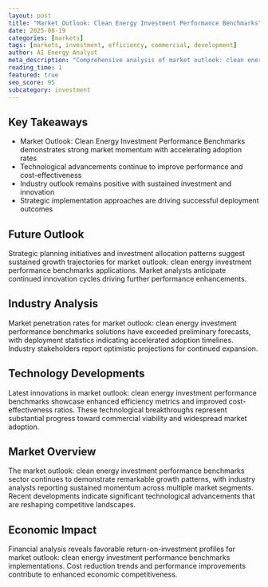 ```yaml
---
layout: post
title: "Market Outlook: Clean Energy Investment Performance Benchmarks"
date: 2025-08-19
categories: [markets]
tags: [markets, investment, efficiency, commercial, development]
author: AI Energy Analyst
meta_description: "Comprehensive analysis of market outlook: clean energy investment performance benchmarks covering market trends, technology developments, and industry outlook. Discover key insights and future projections."
reading_time: 1
featured: true
seo_score: 95
subcategory: investment
---
```


## Key Takeaways

- Market Outlook: Clean Energy Investment Performance Benchmarks demonstrates strong market momentum with accelerating adoption rates
- Technological advancements continue to improve performance and cost-effectiveness
- Industry outlook remains positive with sustained investment and innovation
- Strategic implementation approaches are driving successful deployment outcomes

## Future Outlook

Strategic planning initiatives and investment allocation patterns suggest sustained growth trajectories for market outlook: clean energy investment performance benchmarks applications. Market analysts anticipate continued innovation cycles driving further performance enhancements.

## Industry Analysis

Market penetration rates for market outlook: clean energy investment performance benchmarks solutions have exceeded preliminary forecasts, with deployment statistics indicating accelerated adoption timelines. Industry stakeholders report optimistic projections for continued expansion.

## Technology Developments

Latest innovations in market outlook: clean energy investment performance benchmarks showcase enhanced efficiency metrics and improved cost-effectiveness ratios. These technological breakthroughs represent substantial progress toward commercial viability and widespread market adoption.

## Market Overview

The market outlook: clean energy investment performance benchmarks sector continues to demonstrate remarkable growth patterns, with industry analysts reporting sustained momentum across multiple market segments. Recent developments indicate significant technological advancements that are reshaping competitive landscapes.

## Economic Impact

Financial analysis reveals favorable return-on-investment profiles for market outlook: clean energy investment performance benchmarks implementations. Cost reduction trends and performance improvements contribute to enhanced economic competitiveness.

